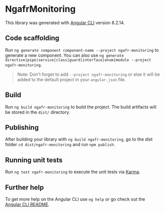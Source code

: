 # NgafrMonitoring

This library was generated with [Angular CLI](https://github.com/angular/angular-cli) version 8.2.14.

## Code scaffolding

Run `ng generate component component-name --project ngafr-monitoring` to generate a new component. You can also use `ng generate directive|pipe|service|class|guard|interface|enum|module --project ngafr-monitoring`.
> Note: Don't forget to add `--project ngafr-monitoring` or else it will be added to the default project in your `angular.json` file. 

## Build

Run `ng build ngafr-monitoring` to build the project. The build artifacts will be stored in the `dist/` directory.

## Publishing

After building your library with `ng build ngafr-monitoring`, go to the dist folder `cd dist/ngafr-monitoring` and run `npm publish`.

## Running unit tests

Run `ng test ngafr-monitoring` to execute the unit tests via [Karma](https://karma-runner.github.io).

## Further help

To get more help on the Angular CLI use `ng help` or go check out the [Angular CLI README](https://github.com/angular/angular-cli/blob/master/README.md).
